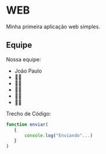 # WEB

Minha primeira aplicação web simples.

## Equipe

Nossa equipe: 

* João Paulo 
* 🐱‍🐉
* 🐱‍💻
 * 🐱‍👓
 * 🐱‍🚀
 * 🐱‍👤
 
 Trecho de Código:
 ```javascript
 function enviar(
    {
        console.log("Enviando"...)
    }
 )
```

